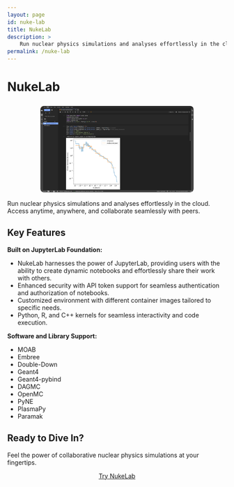 ```yaml
---
layout: page
id: nuke-lab
title: NukeLab
description: >
    Run nuclear physics simulations and analyses effortlessly in the cloud.
permalink: /nuke-lab
---
```


# NukeLab

<center>
    <img alt="NukeLab" width="70%" src="/assets/images/nuke-lab.png" style="border-radius: 0.5rem; margin-top: 0.5rem;" />
</center>

Run nuclear physics simulations and analyses effortlessly in the cloud. Access anytime, anywhere, and collaborate seamlessly with peers.

## Key Features

**Built on JupyterLab Foundation:** 
   - NukeLab harnesses the power of JupyterLab, providing users with the ability to create dynamic notebooks and effortlessly share their work with others.
   - Enhanced security with API token support for seamless authentication and authorization of  notebooks.
   - Customized environment with different container images tailored to specific needs.
   - Python, R, and C++ kernels for seamless interactivity and code execution.

**Software and Library Support:**
   - MOAB
   - Embree
   - Double-Down
   - Geant4
   - Geant4-pybind
   - DAGMC 
   - OpenMC
   - PyNE
   - PlasmaPy
   - Paramak

## Ready to Dive In?

Feel the power of collaborative nuclear physics simulations at your fingertips.

<center>
    <a href="https://lab.nukehub.org" target="_blank" 
        class="button button--flex" style="margin-top: 1rem;">
        Try NukeLab <i class="nuke-arrow-ios-forward button_icon"></i>
    </a>
</center>